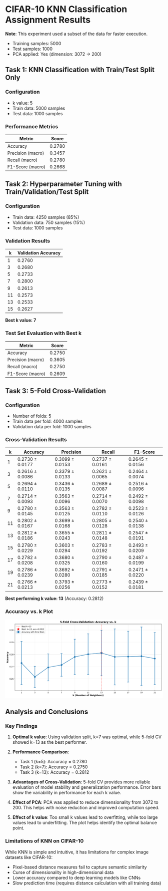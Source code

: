 # CIFAR-10 KNN Classification Assignment Results

**Note**: This experiment used a subset of the data for faster execution.
- Training samples: 5000
- Test samples: 1000
- PCA applied: Yes (dimension: 3072 → 200)

## Task 1: KNN Classification with Train/Test Split Only

### Configuration
- k value: 5
- Train data: 5000 samples
- Test data: 1000 samples

### Performance Metrics

| Metric | Score |
|--------|-------|
| Accuracy | 0.2780 |
| Precision (macro) | 0.3457 |
| Recall (macro) | 0.2780 |
| F1-Score (macro) | 0.2668 |

## Task 2: Hyperparameter Tuning with Train/Validation/Test Split

### Configuration
- Train data: 4250 samples (85%)
- Validation data: 750 samples (15%)
- Test data: 1000 samples

### Validation Results

| k | Validation Accuracy |
|---|---------------------|
| 1 | 0.2760 |
| 3 | 0.2680 |
| 5 | 0.2733 |
| 7 | 0.2800 |
| 9 | 0.2613 |
| 11 | 0.2573 |
| 13 | 0.2533 |
| 15 | 0.2627 |

**Best k value: 7**

### Test Set Evaluation with Best k

| Metric | Score |
|--------|-------|
| Accuracy | 0.2750 |
| Precision (macro) | 0.3605 |
| Recall (macro) | 0.2750 |
| F1-Score (macro) | 0.2609 |

## Task 3: 5-Fold Cross-Validation

### Configuration
- Number of folds: 5
- Train data per fold: 4000 samples
- Validation data per fold: 1000 samples

### Cross-Validation Results

| k | Accuracy | Precision | Recall | F1-Score |
|---|----------|-----------|--------|----------|
| 1 | 0.2730 ± 0.0177 | 0.3099 ± 0.0153 | 0.2737 ± 0.0161 | 0.2645 ± 0.0156 |
| 3 | 0.2616 ± 0.0086 | 0.3379 ± 0.0133 | 0.2621 ± 0.0065 | 0.2464 ± 0.0074 |
| 5 | 0.2694 ± 0.0110 | 0.3436 ± 0.0135 | 0.2689 ± 0.0087 | 0.2516 ± 0.0096 |
| 7 | 0.2714 ± 0.0093 | 0.3563 ± 0.0096 | 0.2714 ± 0.0070 | 0.2492 ± 0.0098 |
| 9 | 0.2780 ± 0.0145 | 0.3563 ± 0.0125 | 0.2782 ± 0.0110 | 0.2523 ± 0.0126 |
| 11 | 0.2802 ± 0.0167 | 0.3699 ± 0.0168 | 0.2805 ± 0.0128 | 0.2540 ± 0.0138 |
| 13 | 0.2812 ± 0.0186 | 0.3655 ± 0.0243 | 0.2811 ± 0.0148 | 0.2547 ± 0.0191 |
| 15 | 0.2780 ± 0.0229 | 0.3603 ± 0.0294 | 0.2783 ± 0.0192 | 0.2493 ± 0.0209 |
| 17 | 0.2782 ± 0.0208 | 0.3680 ± 0.0325 | 0.2790 ± 0.0160 | 0.2487 ± 0.0199 |
| 19 | 0.2786 ± 0.0239 | 0.3692 ± 0.0280 | 0.2791 ± 0.0185 | 0.2471 ± 0.0220 |
| 21 | 0.2766 ± 0.0213 | 0.3793 ± 0.0256 | 0.2773 ± 0.0152 | 0.2439 ± 0.0181 |

**Best performing k value: 13** (Accuracy: 0.2812)

### Accuracy vs. k Plot

![Accuracy vs k](result/cv_accuracy_vs_k.png)

## Analysis and Conclusions

### Key Findings

1. **Optimal k value**: Using validation split, k=7 was optimal, while 5-fold CV showed k=13 as the best performer.

2. **Performance Comparison**:
   - Task 1 (k=5): Accuracy = 0.2780
   - Task 2 (k=7): Accuracy = 0.2750
   - Task 3 (k=13): Accuracy = 0.2812

3. **Advantages of Cross-Validation**: 5-fold CV provides more reliable evaluation of model stability and generalization performance. Error bars show the variability in performance for each k value.

4. **Effect of PCA**: PCA was applied to reduce dimensionality from 3072 to 200. This helps with noise reduction and improved computation speed.

5. **Effect of k value**: Too small k values lead to overfitting, while too large values lead to underfitting. The plot helps identify the optimal balance point.

### Limitations of KNN on CIFAR-10

While KNN is simple and intuitive, it has limitations for complex image datasets like CIFAR-10:

- Pixel-based distance measures fail to capture semantic similarity
- Curse of dimensionality in high-dimensional data
- Lower accuracy compared to deep learning models like CNNs
- Slow prediction time (requires distance calculation with all training data)

